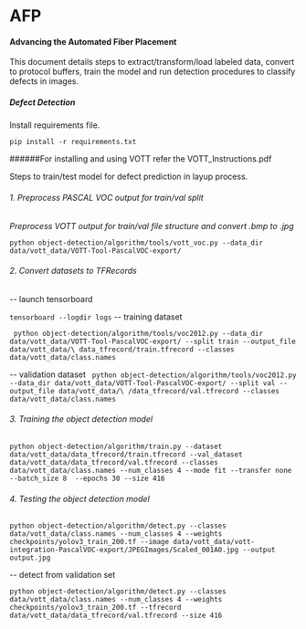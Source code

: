 # AFP

#### Advancing the Automated Fiber Placement

This document details steps to extract/transform/load labeled data, convert to protocol buffers, train the model and run detection procedures to classify defects in images. 

##### Defect Detection

Install requirements file.

`
pip install -r requirements.txt
`

######For installing and using VOTT refer the VOTT_Instructions.pdf

Steps to train/test model for defect prediction in layup process.

###### 1. Preprocess PASCAL VOC output for train/val split
 

_Preprocess VOTT output for train/val file structure and convert .bmp to .jpg_

`
python object-detection/algorithm/tools/vott_voc.py --data_dir data/vott_data/VOTT-Tool-PascalVOC-export/
`


###### 2. Convert datasets to TFRecords

-- launch tensorboard 

`
tensorboard --logdir logs
`
-- training dataset

`
python object-detection/algorithm/tools/voc2012.py --data_dir data/vott_data/VOTT-Tool-PascalVOC-export/ --split train --output_file data/vott_data/\
data_tfrecord/train.tfrecord --classes data/vott_data/class.names`

-- validation dataset
`
python object-detection/algorithm/tools/voc2012.py --data_dir data/vott_data/VOTT-Tool-PascalVOC-export/ --split val --output_file data/vott_data/\
/data_tfrecord/val.tfrecord --classes data/vott_data/class.names`

###### 3. Training the object detection model 

`
python object-detection/algorithm/train.py --dataset data/vott_data/data_tfrecord/train.tfrecord --val_dataset data/vott_data/data_tfrecord/val.tfrecord --classes data/vott_data/class.names --num_classes 4 --mode fit --transfer none --batch_size 8  --epochs 30 --size 416
`

###### 4. Testing the object detection model 

`
python object-detection/algorithm/detect.py --classes data/vott_data/class.names --num_classes 4 --weights checkpoints/yolov3_train_200.tf --image data/vott_data/vott-integration-PascalVOC-export/JPEGImages/Scaled_001A0.jpg --output output.jpg
`

-- detect from validation set

`
python object-detection/algorithm/detect.py --classes data/vott_data/class.names --num_classes 4 --weights checkpoints/yolov3_train_200.tf --tfrecord data/vott_data/data_tfrecord/val.tfrecord --size 416
`
	



